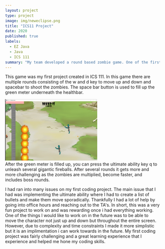 ```yaml
---
layout: project
type: project
image: img/neweclipse.png
title: "ICS11 Project"
date: 2020
published: true
labels:
  - EZ Java
  - Java
  - ICS 111
summary: "My team developed a round based zombie game. One of the first coding projects."
---
```





This game was my first project created in ICS 111. In this game there are multiple rounds consisting of the w and d key to move up and down and spacebar to shoot the zombies. The space bar button is used to fill up the green meter underneath the healthbar.
<div class="text-center p-4">
  <img width="300px" height="200px" src="../img/bosspic.png" class="img-thumbnail" position = "relative" >
</div> After the green meter is filled up, you can press the ultimate ability key q to unleash several gigantic fireballs. After several rounds it gets more and more challenging as the zombies are multiplied, become faster, and includes boss rounds. 

I had ran into many issues on my first coding project. The main issue that I had was implementing the ultimate ability where I had to create a list of bullets and make them move sporadically. Thankfully I had a lot of help by going into office hours and reaching out to the TA's. In short, this was a very fun project to work on and was rewarding once i had everything working. One of the things I would like to work on in the future was to be able to move the character not just up and down but throughout the entire screen. However, due to complexity and time constraints I made it more simplistic but it is an implimentation i can work towards in the future. My first coding project was fairly challenging and a great learning experience that I experience and helped me hone my coding skills. 


```


